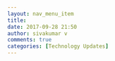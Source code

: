 ```yaml
---
layout: nav_menu_item
title: 
date: 2017-09-28 21:50
author: sivakumar v
comments: true
categories: [Technology Updates]
---
```

 
